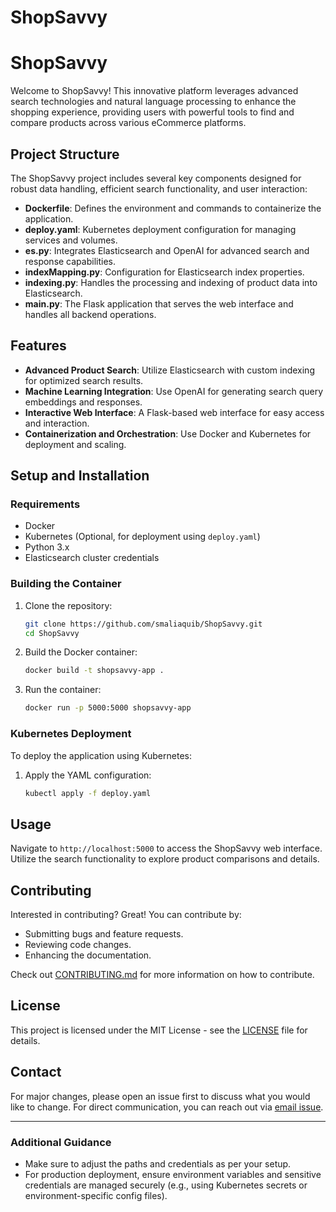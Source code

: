# ShopSavvy

# ShopSavvy
Welcome to ShopSavvy! This innovative platform leverages advanced search technologies and natural language processing to enhance the shopping experience, providing users with powerful tools to find and compare products across various eCommerce platforms.

## Project Structure
The ShopSavvy project includes several key components designed for robust data handling, efficient search functionality, and user interaction:

- **Dockerfile**: Defines the environment and commands to containerize the application.
- **deploy.yaml**: Kubernetes deployment configuration for managing services and volumes.
- **es.py**: Integrates Elasticsearch and OpenAI for advanced search and response capabilities.
- **indexMapping.py**: Configuration for Elasticsearch index properties.
- **indexing.py**: Handles the processing and indexing of product data into Elasticsearch.
- **main.py**: The Flask application that serves the web interface and handles all backend operations.

## Features
- **Advanced Product Search**: Utilize Elasticsearch with custom indexing for optimized search results.
- **Machine Learning Integration**: Use OpenAI for generating search query embeddings and responses.
- **Interactive Web Interface**: A Flask-based web interface for easy access and interaction.
- **Containerization and Orchestration**: Use Docker and Kubernetes for deployment and scaling.

## Setup and Installation
### Requirements
- Docker
- Kubernetes (Optional, for deployment using `deploy.yaml`)
- Python 3.x
- Elasticsearch cluster credentials

### Building the Container
1. Clone the repository:
   ```bash
   git clone https://github.com/smaliaquib/ShopSavvy.git
   cd ShopSavvy
   ```

2. Build the Docker container:
   ```bash
   docker build -t shopsavvy-app .
   ```

3. Run the container:
   ```bash
   docker run -p 5000:5000 shopsavvy-app
   ```

### Kubernetes Deployment
To deploy the application using Kubernetes:
1. Apply the YAML configuration:
   ```bash
   kubectl apply -f deploy.yaml
   ```

## Usage
Navigate to `http://localhost:5000` to access the ShopSavvy web interface. Utilize the search functionality to explore product comparisons and details.

## Contributing
Interested in contributing? Great! You can contribute by:
- Submitting bugs and feature requests.
- Reviewing code changes.
- Enhancing the documentation.

Check out [CONTRIBUTING.md](CONTRIBUTING.md) for more information on how to contribute.

## License
This project is licensed under the MIT License - see the [LICENSE](LICENSE) file for details.

## Contact
For major changes, please open an issue first to discuss what you would like to change. For direct communication, you can reach out via [email issue](mailto:email@example.com).

---

### Additional Guidance
- Make sure to adjust the paths and credentials as per your setup.
- For production deployment, ensure environment variables and sensitive credentials are managed securely (e.g., using Kubernetes secrets or environment-specific config files).

